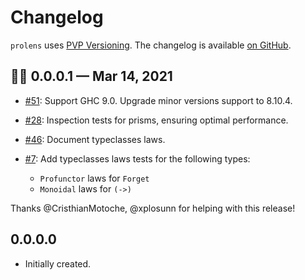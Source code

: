 # Changelog

`prolens` uses [PVP Versioning][1].
The changelog is available [on GitHub][2].

## 👩‍👧 0.0.0.1 — Mar 14, 2021

* [#51](https://github.com/kowainik/prolens/issues/51):
  Support GHC 9.0. Upgrade minor versions support to 8.10.4.
* [#28](https://github.com/kowainik/prolens/issues/28):
  Inspection tests for prisms, ensuring optimal performance.
* [#46](https://github.com/kowainik/prolens/issues/46):
  Document typeclasses laws.
* [#7](https://github.com/kowainik/prolens/issues/7):
  Add typeclasses laws tests for the following types:

    + `Profunctor` laws for `Forget`
	+ `Monoidal` laws for `(->)`

Thanks @CristhianMotoche, @xplosunn for helping with this release!

## 0.0.0.0

* Initially created.

[1]: https://pvp.haskell.org
[2]: https://github.com/kowainik/prolens/releases
